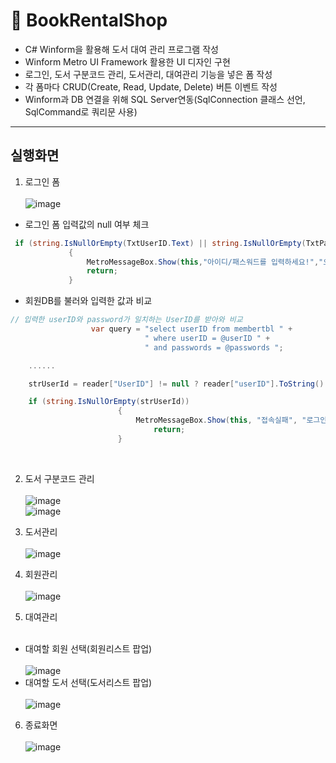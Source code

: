 # 🏫 BookRentalShop <br/>
- C# Winform을 활용해 도서 대여 관리 프로그램 작성
- Winform Metro UI Framework 활용한 UI 디자인 구현
- 로그인, 도서 구분코드 관리, 도서관리, 대여관리 기능을 넣은 폼 작성
- 각 폼마다 CRUD(Create, Read, Update, Delete) 버튼 이벤트 작성
- Winform과 DB 연결을 위해 SQL Server연동(SqlConnection 클래스 선언, SqlCommand로 쿼리문 사용)

-------------------------------------

## 실행화면 <br/>
1. 로그인 폼<br/><br/>
![image](https://user-images.githubusercontent.com/77951868/129994158-765c57f9-2d44-4468-8f6f-4ce2e426f669.png)<br/>
- 로그인 폼 입력값의 null 여부 체크
 ```c#
  if (string.IsNullOrEmpty(TxtUserID.Text) || string.IsNullOrEmpty(TxtPassword.Text))
              {
                  MetroMessageBox.Show(this,"아이디/패스워드를 입력하세요!","오류",MessageBoxButtons.OK,MessageBoxIcon.Error);
                  return;
              }

  ```

- 회원DB를 불러와 입력한 값과 비교
```c#
// 입력한 userID와 password가 일치하는 UserID를 받아와 비교
                  var query = "select userID from membertbl " +
                              " where userID = @userID " +
                              " and passwords = @passwords ";

    ......

    strUserId = reader["UserID"] != null ? reader["userID"].ToString() : "";

    if (string.IsNullOrEmpty(strUserId))
                        {
                            MetroMessageBox.Show(this, "접속실패", "로그인 실패", MessageBoxButtons.OK, MessageBoxIcon.Error);
                                return;
                        }

```
<br/> 

2. 도서 구분코드 관리 <br/><br/>
![image](https://user-images.githubusercontent.com/77951868/129998775-4abf3430-40c3-4ef5-acbe-d12f88cf4cdf.png)<br/>
![image](https://user-images.githubusercontent.com/77951868/129994916-ed01a208-e337-4f4d-97c5-95d7cc13b2d1.png)<br/>

3. 도서관리 <br/><br/>
![image](https://user-images.githubusercontent.com/77951868/129997112-01c8b110-40c4-4351-abf7-dce6a524e78b.png)<br/>

4. 회원관리 <br/><br/>
![image](https://user-images.githubusercontent.com/77951868/129997910-e7ac5d25-4dd5-460e-8377-7360331b2fbf.png)<br/>

5. 대여관리 <br/><br/>
- 대여할 회원 선택(회원리스트 팝업)<br/><br/>
![image](https://user-images.githubusercontent.com/77951868/129998809-134b8408-f78c-4f4c-84c6-d9b8f3016fc3.png)<br/>
- 대여할 도서 선택(도서리스트 팝업)<br/><br/>
![image](https://user-images.githubusercontent.com/77951868/129998823-5b6dcd8f-75cb-4d64-b15c-59aed6f27276.png)<br/>

6. 종료화면<br/><br/>
![image](https://user-images.githubusercontent.com/77951868/129997162-1b87a006-6511-41eb-ba71-3b0382cda02b.png)




















